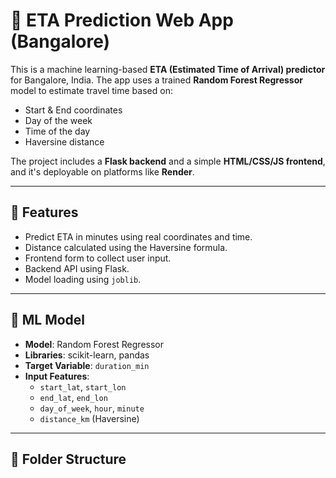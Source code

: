 # 🚗 ETA Prediction Web App (Bangalore)

This is a machine learning-based **ETA (Estimated Time of Arrival) predictor** for Bangalore, India. The app uses a trained **Random Forest Regressor** model to estimate travel time based on:
- Start & End coordinates
- Day of the week
- Time of the day
- Haversine distance

The project includes a **Flask backend** and a simple **HTML/CSS/JS frontend**, and it's deployable on platforms like **Render**.

---

## 🔧 Features

- Predict ETA in minutes using real coordinates and time.
- Distance calculated using the Haversine formula.
- Frontend form to collect user input.
- Backend API using Flask.
- Model loading using `joblib`.

---

## 🧠 ML Model

- **Model**: Random Forest Regressor
- **Libraries**: scikit-learn, pandas
- **Target Variable**: `duration_min`
- **Input Features**:
  - `start_lat`, `start_lon`
  - `end_lat`, `end_lon`
  - `day_of_week`, `hour`, `minute`
  - `distance_km` (Haversine)

---

## 📁 Folder Structure

